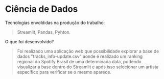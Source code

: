 # Ciência de Dados

Tecnologias envoldidas na produção do trabalho:

> Streamlit,
> Pandas,
> Pyhton.

O que foi desenvolvido?

> Foi realizado uma aplicação web que possibilidade explorar a base de
dados "tracks_info-update.csv" aonde é realizado um ranking regional do
Spotify Brasil de uma determinada data, podendo visualizar a base dentro
do Streamlit e após isso selecionar um artista específico para
verificar se o mesmo aparece.
